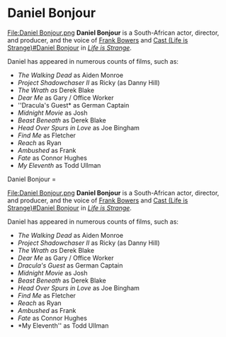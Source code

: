 #  Daniel Bonjour 

[File:Daniel Bonjour.png](thumb.md)
**Daniel Bonjour** is a South-African actor, director, and producer, and the voice of [Frank Bowers](frank_bowers.md) and [Cast (Life is Strange)#Daniel Bonjour](four_minor_characters.md) in *[Life is Strange](life_is_strange.md)*.

Daniel has appeared in numerous counts of films, such as:
* *The Walking Dead* as Aiden Monroe
* *Project Shadowchaser II* as Ricky (as Danny Hill)
* *The Wrath as* Derek Blake
* *Dear Me* as Gary / Office Worker
* ''Dracula's Guest* as German Captain
* *Midnight Movie* as Josh
* *Beast Beneath* as Derek Blake
* *Head Over Spurs in Love* as Joe Bingham
* *Find Me* as Fletcher
* *Reach* as Ryan
* *Ambushed* as Frank
* *Fate* as Connor Hughes
* *My Eleventh* as Todd Ullman

 Daniel Bonjour =

[File:Daniel Bonjour.png](thumb.md)
**Daniel Bonjour** is a South-African actor, director, and producer, and the voice of [Frank Bowers](frank_bowers.md) and [Cast (Life is Strange)#Daniel Bonjour](four_minor_characters.md) in *[Life is Strange](life_is_strange.md)*.

Daniel has appeared in numerous counts of films, such as:
* *The Walking Dead* as Aiden Monroe
* *Project Shadowchaser II* as Ricky (as Danny Hill)
* *The Wrath as* Derek Blake
* *Dear Me* as Gary / Office Worker
* *Dracula's Guest* as German Captain
* *Midnight Movie* as Josh
* *Beast Beneath* as Derek Blake
* *Head Over Spurs in Love* as Joe Bingham
* *Find Me* as Fletcher
* *Reach* as Ryan
* *Ambushed* as Frank
* *Fate* as Connor Hughes
* *My Eleventh'' as Todd Ullman

